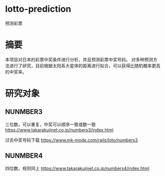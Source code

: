 # lotto-prediction
预测彩票

# 摘要
本项目对日本的彩票中奖条件进行分析，并且预测彩票中奖号码。
对多种预测方法进行了研究，目前根据太阳系大星体的距离进行拟合，可以获得比随机概率更高的中奖率。

# 研究对象
## NUNMBER3
三位数，可以重复，中奖可以顺序一致或数一致
https://www.takarakujinet.co.jp/numbers3/index.html

过去中奖号码下载
https://www.mk-mode.com/rails/loto/numbers3

## NUNMBER4
四位数，规则同上
https://www.takarakujinet.co.jp/numbers4/index.html
